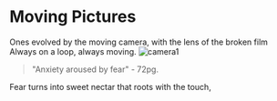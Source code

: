 # Moving Pictures
Ones evolved by the moving camera, with the lens of the broken film
              Always on a loop, always moving.
![camera1](https://marshall-usa.com/blog/wp-content/uploads/2018/05/camera-dslr-lens-8964-1-scaled.jpg)
> "Anxiety aroused by fear" - 72pg.

Fear turns into sweet nectar that roots with the touch, 




